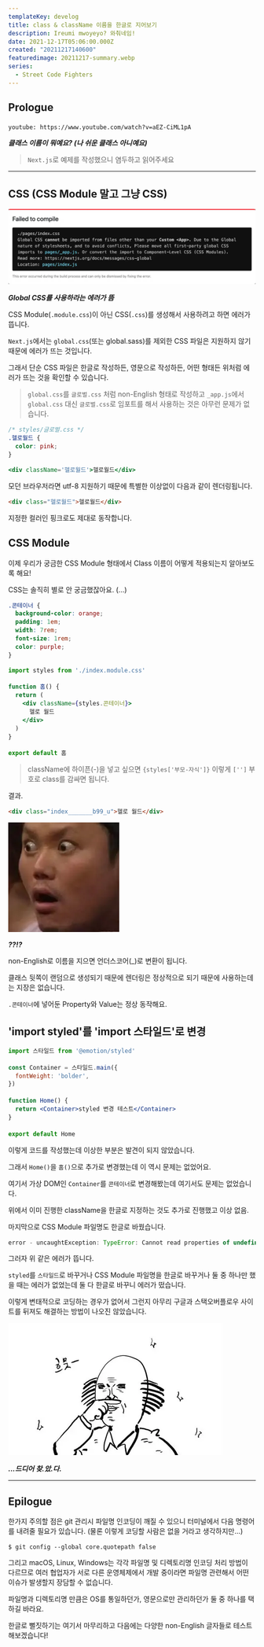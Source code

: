```yaml
---
templateKey: develog
title: class & className 이름을 한글로 지어보기
description: Ireumi mwoyeyo? 와춰네임!
date: 2021-12-17T05:06:00.000Z
created: "20211217140600"
featuredimage: 20211217-summary.webp
series:
  - Street Code Fighters
---
```

## Prologue

`youtube: https://www.youtube.com/watch?v=aEZ-CiML1pA`

**_클래스 이름이 뭐예요? (나 쉬운 클래스 아니예요)_**

> `Next.js`로 예제를 작성했으니 염두하고 읽어주세요

---

## CSS (CSS Module 말고 그냥 CSS)

![](20211217-css-error.webp)

**_Global CSS를 사용하라는 에러가 뜸_**

CSS Module(`.module.css`)이 아닌 CSS(`.css`)를 생성해서 사용하려고 하면 에러가 뜹니다.

`Next.js`에서는 `global.css`(또는 global.sass)를 제외한 CSS 파일은 지원하지 않기 때문에 에러가 뜨는 것입니다.

그래서 단순 CSS 파일은 한글로 작성하든, 영문으로 작성하든, 어떤 형태든 위처럼 에러가 뜨는 것을 확인할 수 있습니다.

> `global.css`를 `글로벌.css` 처럼 non-English 형태로 작성하고 `_app.js`에서 `global.css` 대신 `글로벌.css`로 임포트를 해서 사용하는 것은 아무런 문제가 없습니다.

```scss
/* styles/글로벌.css */
.헬로월드 {
  color: pink;
}
```

```jsx
<div className='헬로월드'>헬로월드</div>
```

모던 브라우저라면 utf-8 지원하기 때문에 특별한 이상없이 다음과 같이 렌더링됩니다.

```html
<div class="헬로월드">헬로월드</div>
```

지정한 컬러인 핑크로도 제대로 동작합니다.

## CSS Module

이제 우리가 궁금한 CSS Module 형태에서 Class 이름이 어떻게 적용되는지 알아보도록 해요!

CSS는 솔직히 별로 안 궁금했잖아요. (...)

```scss
.콘테이너 {
  background-color: orange;
  padding: 1em;
  width: 7rem;
  font-size: 1rem;
  color: purple;
}
```

```jsx
import styles from './index.module.css'

function 홈() {
  return (
    <div className={styles.콘테이너}>
      헬로 월드
    </div>
  )
}

export default 홈
```

> className에 하이픈(-)을 넣고 싶으면 `{styles['부모-자식']}` 이렇게 `['']` 부호로 class를 감싸면 됩니다.

결과.

```html
<div class="index_______b99_u">헬로 월드</div>
```

![](20211217-nunal.webp)

**_??!?_**

non-English로 이름을 지으면 언더스코어(_)로 변환이 됩니다.

클래스 뒷쪽이 랜덤으로 생성되기 때문에 렌더링은 정상적으로 되기 때문에 사용하는데는 지장은 없습니다.

`.콘테이너`에 넣어둔 Property와 Value는 정상 동작해요.

## 'import styled'를 'import 스타일드'로 변경

```jsx
import 스타일드 from '@emotion/styled'

const Container = 스타일드.main({
  fontWeight: 'bolder',
})

function Home() {
  return <Container>styled 변경 테스트</Container>
}

export default Home
```

이렇게 코드를 작성했는데 이상한 부분은 발견이 되지 않았습니다.

그래서 `Home()`을 `홈()`으로 추가로 변경했는데 이 역시 문제는 없었어요.

여기서 가상 DOM인 `Container`를 `콘테이너`로 변경해봤는데 여기서도 문제는 없었습니다.

위에서 이미 진행한 className을 한글로 지정하는 것도 추가로 진행했고 이상 없음.

마지막으로 CSS Module 파일명도 한글로 바꿨습니다.

```jsx
error - uncaughtException: TypeError: Cannot read properties of undefined (reading 'updateHash')
```

그러자 위 같은 에러가 뜹니다.

`styled`를 `스타일드`로 바꾸거나 CSS Module 파일명을 한글로 바꾸거나 둘 중 하나만 했을 때는 에러가 없었는데 둘 다 한글로 바꾸니 에러가 떴습니다.

이렇게 변태적으로 코딩하는 경우가 없어서 그런지 아무리 구글과 스택오버플로우 사이트를 뒤져도 해결하는 방법이 나오진 않았습니다.

![](20211217-koseuk.webp)

**_...드디어 찾.았.다._**

---

## Epilogue

한가지 주의할 점은 git 관리시 파일명 인코딩이 깨질 수 있으니 터미널에서 다음 명령어를 내려줄 필요가 있습니다. (물론 이렇게 코딩할 사람은 없을 거라고 생각하지만...)

```shell
$ git config --global core.quotepath false
```

그리고 macOS, Linux, Windows는 각각 파일명 및 디렉토리명 인코딩 처리 방법이 다르므로 여러 협업자가 서로 다른 운영체제에서 개발 중이라면 파일명 관련해서 어떤 이슈가 발생할지 장담할 수 없습니다.

파일명과 디렉토리명 만큼은 OS를 통일하던가, 영문으로만 관리하던가 둘 중 하나를 택하길 바라요.

한글로 뻘짓하기는 여기서 마무리하고 다음에는 다양한 non-English 글자들로 테스트 해보겠습니다!
